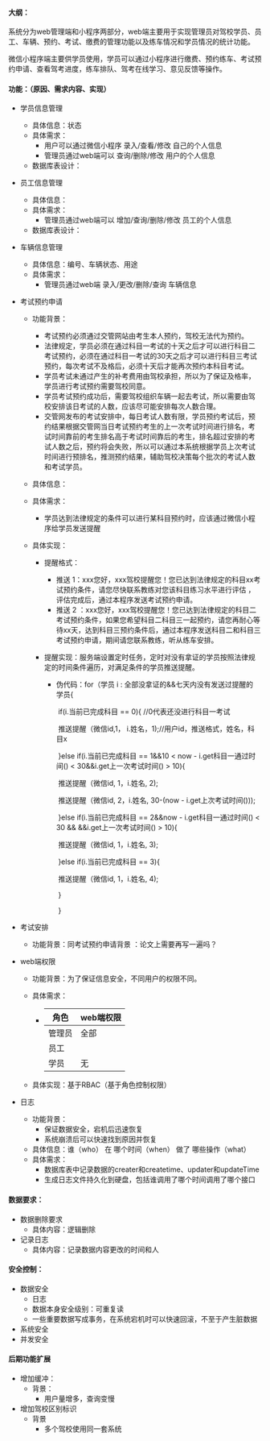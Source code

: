 #### 大纲：

系统分为web管理端和小程序两部分，web端主要用于实现管理员对驾校学员、员工、车辆、预约、考试、缴费的管理功能以及练车情况和学员情况的统计功能。

 微信小程序端主要供学员使用，学员可以通过小程序进行缴费、预约练车、考试预约申请、查看驾考进度，练车排队、驾考在线学习、意见反馈等操作。



#### 功能：（原因、需求内容、实现）

- 学员信息管理

  - 具体信息：状态
  - 具体需求：
    - 用户可以通过微信小程序   录入/查看/修改  自己的个人信息
    - 管理员通过web端可以  查询/删除/修改   用户的个人信息
  - 数据库表设计：

- 员工信息管理

  - 具体信息：
  - 具体需求：
    - 管理员通过web端可以  增加/查询/删除/修改   员工的个人信息
  - 数据库表设计：

- 车辆信息管理

  - 具体信息：编号、车辆状态、用途
  - 具体需求：
    - 管理员通过web端 录入/更改/删除/查询  车辆信息

- 考试预约申请

  - 功能背景：

    - 考试预约必须通过交管网站由考生本人预约，驾校无法代为预约。
    - 法律规定，学员必须在通过科目一考试的十天之后才可以进行科目二考试预约，必须在通过科目一考试的30天之后才可以进行科目三考试预约，每次考试不及格后，必须十天后才能再次预约本科目考试。
    - 学员考试未通过产生的补考费用由驾校承担，所以为了保证及格率，学员进行考试预约需要驾校同意。
    - 学员考试预约成功后，需要驾校组织车辆一起去考试，所以需要由驾校安排该日考试的人数，应该尽可能安排每次人数合理。
    - 交管网发布的考试安排中，每日考试人数有限，学员预约考试后，预约结果根据交管网当日考试预约考生的上一次考试时间进行排名，考试时间靠前的考生排名高于考试时间靠后的考生，排名超过安排的考试人数之后，预约将会失败，所以可以通过本系统根据学员上次考试时间进行预排名，推测预约结果，辅助驾校决策每个批次的考试人数和考试学员。

  - 具体信息：

  - 具体需求：

    - 学员达到法律规定的条件可以进行某科目预约时，应该通过微信小程序给学员发送提醒

  - 具体实现：

    - 提醒格式：

      - 推送 1：xxx您好，xxx驾校提醒您！您已达到法律规定的科目xx考试预约条件，请您尽快联系教练对您该科目练习水平进行评估 ，评估完成后，通过本程序发送考试预约申请。
      - 推送 2 ：xxx您好，xxx驾校提醒您！您已达到法律规定的科目二考试预约条件，如果您希望科目二科目三一起预约，请您再耐心等待xx天，达到科目三预约条件后，通过本程序发送科目二和科目三考试预约申请，期间请您联系教练，听从练车安排。

    - 提醒实现：服务端设置定时任务，定时对没有拿证的学员按照法律规定的时间条件遍历，对满足条件的学员推送提醒。

      - 伪代码：for（学员 i : 全部没拿证的&&七天内没有发送过提醒的 学员{

        ​						if(i.当前已完成科目 == 0){            //0代表还没进行科目一考试

        ​								推送提醒（微信id,1， i.姓名，1);//用户id，推送格式，姓名，科目x

        ​						}else if(i.当前已完成科目 == 1&&10 < now - i.get科目一通过时间() < 30&&i.get上一次考试时间() > 10){

        ​								推送提醒（微信id, 1，i.姓名, 2);

        ​								推送提醒（微信id, 2，i.姓名, 30-(now - i.get上次考试时间()));

        ​						}else if(i.当前已完成科目 == 2&&now - i.get科目一通过时间() < 30 && &&i.get上一次考试时间() > 10){

        ​								推送提醒（微信id, 1，i.姓名, 3);

        ​						}else if(i.当前已完成科目 == 3){

        ​								推送提醒（微信id, 1，i.姓名, 4);

        ​						}

        ​			   }

- 考试安排

  - 功能背景：同考试预约申请背景        ：论文上需要再写一遍吗？

- web端权限

  - 功能背景：为了保证信息安全，不同用户的权限不同。

  - 具体需求：

    - | 角色   | web端权限 |
      | ------ | --------- |
      | 管理员 | 全部      |
      | 员工   |           |
      | 学员   | 无        |

  - 具体实现：基于RBAC（基于角色控制权限）

- 日志
  - 功能背景：
    - 保证数据安全，宕机后迅速恢复
    - 系统崩溃后可以快速找到原因并恢复
  - 具体信息：谁（who） 在  哪个时间（when）  做了 哪些操作（what）
  - 具体需求：
    - 数据库表中记录数据的creater和createtime、updater和updateTime
    - 生成日志文件持久化到硬盘，包括谁调用了哪个时间调用了哪个接口

#### 数据要求：

- 数据删除要求
  - 具体内容：逻辑删除
- 记录日志
  - 具体内容：记录数据内容更改的时间和人





#### 安全控制：

- 数据安全
  - 日志
  - 数据本身安全级别：可重复读
  - 一些重要数据写成事务，在系统宕机时可以快速回滚，不至于产生脏数据
- 系统安全
- 并发安全



#### 后期功能扩展

- 增加缓冲：
  - 背景：
    - 用户量增多，查询变慢
- 增加驾校区别标识
  - 背景
    - 多个驾校使用同一套系统